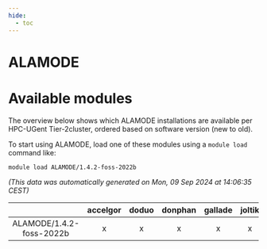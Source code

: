 ```yaml
---
hide:
  - toc
---
```


ALAMODE
=======

# Available modules


The overview below shows which ALAMODE installations are available per HPC-UGent Tier-2cluster, ordered based on software version (new to old).

To start using ALAMODE, load one of these modules using a `module load` command like:

```shell
module load ALAMODE/1.4.2-foss-2022b
```

*(This data was automatically generated on Mon, 09 Sep 2024 at 14:06:35 CEST)*  

| |accelgor|doduo|donphan|gallade|joltik|shinx|skitty|
| :---: | :---: | :---: | :---: | :---: | :---: | :---: | :---: |
|ALAMODE/1.4.2-foss-2022b|x|x|x|x|x|x|x|
